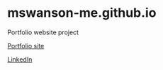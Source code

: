 # mswanson-me.github.io
Portfolio website project

[Portfolio site](https://mswanson-me.github.io)

[LinkedIn](https://www.linkedin.com/in/michaeldswanson/)

